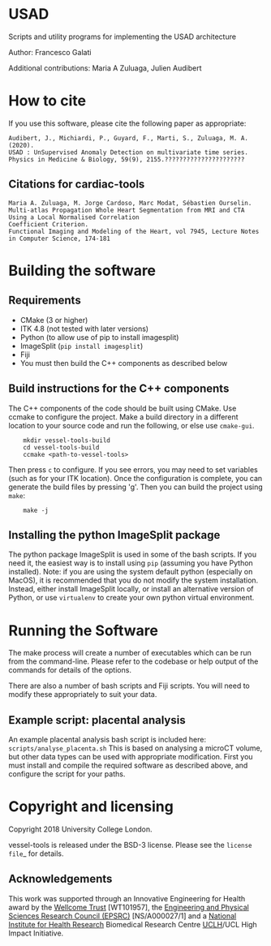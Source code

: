 # USAD

Scripts and utility programs for implementing the USAD architecture

Author: Francesco Galati

Additional contributions: Maria A Zuluaga, Julien Audibert


# How to cite


If you use this software, please cite the following paper as appropriate:

    Audibert, J., Michiardi, P., Guyard, F., Marti, S., Zuluaga, M. A. (2020).
    USAD : UnSupervised Anomaly Detection on multivariate time series.
    Physics in Medicine & Biology, 59(9), 2155.??????????????????????

## Citations for cardiac-tools
    Maria A. Zuluaga, M. Jorge Cardoso, Marc Modat, Sébastien Ourselin.
    Multi-atlas Propagation Whole Heart Segmentation from MRI and CTA Using a Local Normalised Correlation
    Coefficient Criterion.
    Functional Imaging and Modeling of the Heart, vol 7945, Lecture Notes in Computer Science, 174-181


# Building the software

## Requirements
 * CMake (3 or higher)
 * ITK 4.8 (not tested with later versions)
 * Python (to allow use of pip to install imagesplit)
 * ImageSplit (`pip install imagesplit`)
 * Fiji
 * You must then build the C++ components as described below


## Build instructions for the C++ components

The C++ components of the code should be built using CMake.
Use ccmake to configure the project. Make a build directory in a different location to your source code and run the following, or else use `cmake-gui`.

```
    mkdir vessel-tools-build
    cd vessel-tools-build
    ccmake <path-to-vessel-tools>
```

Then press `c` to configure. If you see errors, you may need to set variables (such as for your ITK location).
Once the configuration is complete, you can generate the build files by pressing 'g'.
Then you can build the project using `make`:

```
    make -j
```


## Installing the python ImageSplit package

The python package ImageSplit is used in some of the bash scripts. If you need it, the easiest way is to install using `pip` (assuming you have Python installed).
Note: if you are using the system default python (especially on MacOS), it is recommended that you do not modify the system installation. Instead, either install ImageSplit locally, or install an alternative version of Python, or use `virtualenv` to create your own python virtual environment.

# Running the Software

The make process will create a number of executables which can be run from the command-line.
Please refer to the codebase or help output of the commands for details of the options.

There are also a number of bash scripts and Fiji scripts. You will need to modify these appropriately to suit your data.


## Example script: placental analysis

An example placental analysis bash script is included here: `scripts/analyse_placenta.sh`
This is based on analysing a microCT volume, but other data types can be used with appropriate modification.
First you must install and compile the required software as described above, and configure the script for your paths.



# Copyright and licensing

Copyright 2018 University College London.

vessel-tools is released under the BSD-3 license. Please see the `license file`_ for details.


Acknowledgements
----------------

This work was supported through an Innovative Engineering for Health award by the [Wellcome Trust][wellcometrust] [WT101957], the [Engineering and Physical Sciences Research Council (EPSRC)][epsrc] [NS/A000027/1] and a [National Institute for Health Research][nihr] Biomedical Research Centre [UCLH][uclh]/UCL High Impact Initiative.



[tig]: http://cmictig.cs.ucl.ac.uk
[giftsurg]: http://www.gift-surg.ac.uk
[cmic]: http://cmic.cs.ucl.ac.uk
[ucl]: http://www.ucl.ac.uk
[nihr]: http://www.nihr.ac.uk/research
[uclh]: http://www.uclh.nhs.uk
[epsrc]: http://www.epsrc.ac.uk
[wellcometrust]: http://www.wellcome.ac.uk
[githubhome]: https://github.com/gift-surg/vessel-tools
